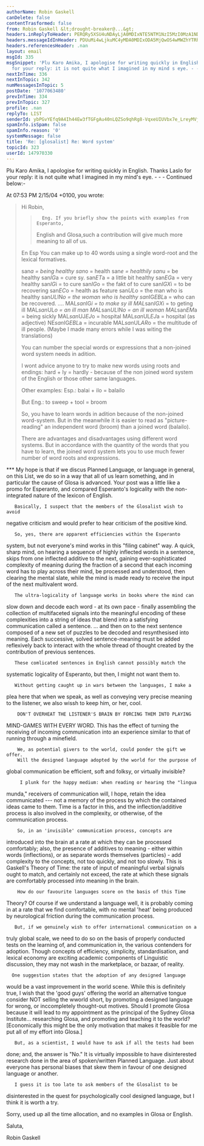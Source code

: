 ```yaml
---
authorName: Robin Gaskell
canDelete: false
contentTrasformed: false
from: Robin Gaskell &lt;drought-breaker@...&gt;
headers.inReplyToHeader: PERQRy5XSU4uNDAyLjA0MDIxNTE5NTM1NzI5MzI0MzA1NDNAZHJvdHBvc3RhLmh1Pg==
headers.messageIdInHeader: PDUuMi4wLjkuMC4yMDA0MDIxODA5MjQwOS4wMWZhYTRhMEBwYWNpZmljLm5ldC5hdT4=
headers.referencesHeader: .nan
layout: email
msgId: 335
msgSnippet: 'Plu Karo Amika, I apologise for writing quickly in English. Thanks Laslo
  for your reply: it is not quite what I imagined in my mind s eye. - - -  Continued'
nextInTime: 336
nextInTopic: 342
numMessagesInTopic: 5
postDate: '1077063480'
prevInTime: 334
prevInTopic: 327
profile: .nan
replyTo: LIST
senderId: ybPGvYEfq9A4Ih44Ew3fTGFgAu40nLQZSo9qhRg8-VqxeUIUVbx7e_LreyMVjyshecmA2K87FCIISvg_GeWQr2RU6C7cqGgRyz7h75OxKihs19b3Eg
spamInfo.isSpam: false
spamInfo.reason: '0'
systemMessage: false
title: 'Re: [glosalist] Re: Word system'
topicId: 323
userId: 147970330
---
```


Plu Karo Amika,
    I apologise for writing quickly in English.
    Thanks Laslo for your reply: it is not quite what I imagined in my 
mind's eye.
          - - -  Continued below:-

At 07:53 PM 2/15/04 +0100, you wrote:

>Hi Robin,
>
> >       Eng. If you briefly show the points with examples from Esperanto,
> > English and Glosa,such a contribution will give much more meaning to all of
> > us.
>
>   En Esp You can make up to 40 words using a single word-root and the 
> lexical formatives.
>
>san*a = being healthy
>san*o = health
>san*e = healthily
>san*u = be healthy
>san*IG*a = cure sy.
>san*ET*a = a little bit healthy
>san*EG*a = very healthy
>san*IG*i = to cure
>san*IG*o = the fakt of to cure
>san*IGX*i = to be recovering
>san*EC*o = health as feature
>san*UL*o = the man who is healthy
>san*UL*IN*o = the woman who is healthy
>san*IG*EBL*a = who can be recovered.
   ....
>MAL*san*IG*i = to make sy ill
>MAL*san*IGX*i = to geting ill
>MAL*san*UL*o = an ill man
>MAL*san*UL*IN*o = an ill woman
>MAL*san*EM*a = being sickly
>MAL*san*UJ*EJ*o = hospital
>MAL*san*UL*EJ*a = hospital (as adjective)
>NE*san*IG*EBL*a = incurable
>MAL*san*UL*AR*o = the multitude of ill people.
>(Maybe I made many errors while I was witing the translations)
>
>You can number the special words or expressions that a non-joined word 
>system needs in adition.
>
>I wont advice anyone to try to make new words using roots and endings: 
>hard + ly = hardly - because of the non joined word system of the English 
>or those other same languages.
>
>Other examples:
>Esp.:
>balai + ilo = balailo
>
>But Eng.:
>to sweep + tool = broom
>
>   So, you have to learn words in adition because of the non-joined 
> word-system.
>But in the meanwhile it is easier to read as "picture-reading" an 
>independent word (broom) than a joined word (balailo).
>
>   There are advantages and disadvantages using different word systems.
>But in accordance with the quantity of the words that you have to learn, 
>the joined word system lets you to use much fewer number of word roots and 
>expressions.

***  My hope is that if we discus Planned Language, or language in general, 
on this List, we do so in a way that all of us learn something, and in 
particular the cause of Glosa is advanced.
      Your post was a little like a promo for Esperanto, and compared 
Esperanto's logicality with the non-integrated nature of the lexicon of 
English.

       Basically, I suspect that the members of the Glosalist wish to avoid 
negative criticism and would prefer to hear criticism of the positive kind.

       So, yes, there are apparent efficiencies within the Esperanto 
system, but not everyone's mind works in this "filing cabinet" way.  A 
quick, sharp mind, on hearing a sequence of highly inflected words in a 
sentence, skips from one inflected additive to the next, gaining 
ever-sophisticated complexity of meaning during the fraction of a second 
that each incoming word has to play across their mind, be processed and 
understood, then clearing the mental slate, while the mind is made ready to 
receive the input of the next multivalent word.

       The ultra-logicality of language works in books where the mind can 
slow down and decode each word - at its own pace - finally assembling the 
collection of multifaceted signals into the meaningful encoding of these 
complexities into a string of ideas that blend into a satisfying 
communication called a sentence.  ... and then on to the next sentence 
composed of a new set of puzzles to be decoded and resynthesised into 
meaning.   Each successive, solved sentence-meaning must be added 
reflexively back to interact with the whole thread of thought created by 
the contribution of previous sentences.

       These comlicated sentences in English cannot possibly match the 
systematic logicality of Esperanto, but then, I might not want them to.

       Without getting caught up in wars between the languages, I make a 
plea here that when we speak, as well as conveying very precise meaning to 
the listener, we also wissh to keep him, or her, cool.

        DON'T OVERHEAT THE LISTENER'S BRAIN BY FORCING THEM INTO PLAYING 
MIND-GAMES WITH EVERY WORD.   This has the effect of turning the receiving 
of incoming communication into an experience similar to that of running 
through a minefield.

        We, as potential givers to the world, could ponder the gift we offer.
        Will the designed language adopted by the world for the purpose of 
global communication be efficient, soft and folksy, or virtually invisible?

         I plunk for the happy medium: when reading or hearing the "lingua 
munda," receivers of communication will, I hope, retain the idea 
communicated --- not a memory of the process by which the contained ideas 
came to them.  Time is a factor in this, and the inflection/additive 
process is also involved in the complexity, or otherwise, of the 
communication process.

        So, in an 'invisible' communication process, concepts are 
introduced into the brain at a rate at which they can be processed 
comfortably; also, the presence of additives to meaning - either within 
words (inflections), or as separate words themselves (particles) - add 
complexity to the concepts, not too quickly, and not too slowly.  This is 
Gaskell's Theory of Time: the rate of input of meaningful verbal signals 
ought to match, and certainly not exceed, the rate at which these signals 
are comfortably processed into meaning in the brain.

        How do our favourite languages score on the basis of this Time 
Theory?  Of course if we understand a language well, it is probably coming 
in at a rate that we find comfortable, with no mental 'heat' being produced 
by neurological friction during the communication process.

       But, if we genuinely wish to offer international communication on a 
truly global scale, we need to do so on the basis of properly conducted 
tests on the learning of, and communication in, the various contenders for 
adoption.
      Though concepts of efficiency, simplicity, standardisation, and 
lexical economy are exciting academic components of Linguistic discussion, 
they may not wash in the marketplace, or bazaar, of reality.

      One suggestion states that the adoption of any designed language 
would be a vast improvement in the world scene.  While this is definitely 
true, I wish that the 'good guys' offering the world an alternative 
tongue  consider NOT selling the wworld short, by promoting a designed 
language for wrong, or inccompletely thought-out motives.  Should I promote 
Glosa because it will lead to my appointment as the principal of the Sydney 
Glosa Institute... researching Glosa, and promoting and teaching it to the 
world?  [Economically this might be the only motivation that makes 
it  feasible for me put all of my effort into Glosa.]

       But, as a scientist, I would have to ask if all the tests had been 
done; and, the answer is "No."  It is virtually impossible to have 
disinterested research done in the area of spoken/written Planned 
Language.  Just about everyone has personal biases that skew them in favour 
of one designed language or another.

       I guess it is too late to ask members of the Glosalist to be 
disinterested in the quest for psychologically cool designed language, but 
I think it is worth a try.

Sorry, used up all the time allocation, and no examples in Glosa or English.

Saluta,

Robin Gaskell 



